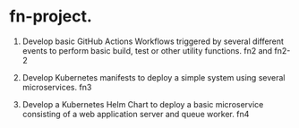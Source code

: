 # fn-project.

1. Develop basic GitHub Actions Workflows triggered by several different events to perform basic build, test or other utility functions. fn2 and fn2-2

2. Develop Kubernetes manifests to deploy a simple system using several microservices. fn3

3. Develop a Kubernetes Helm Chart to deploy a basic microservice consisting of a web application server and queue worker. fn4
